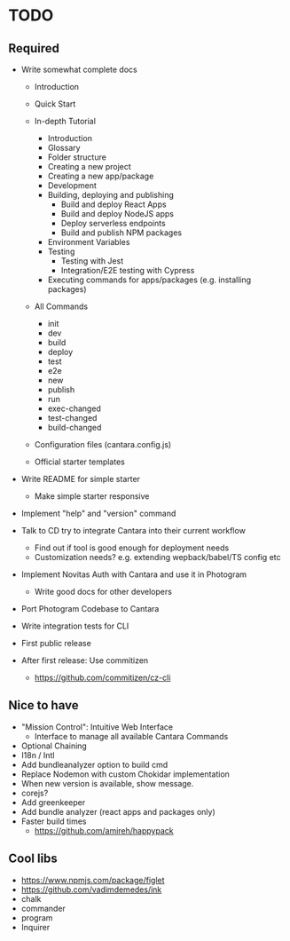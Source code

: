 # TODO

## Required

- Write somewhat complete docs

  - Introduction
  - Quick Start
  - In-depth Tutorial
    - Introduction
    - Glossary
    - Folder structure
    - Creating a new project
    - Creating a new app/package
    - Development
    - Building, deploying and publishing
      - Build and deploy React Apps
      - Build and deploy NodeJS apps
      - Deploy serverless endpoints
      - Build and publish NPM packages
    - Environment Variables
    - Testing
      - Testing with Jest
      - Integration/E2E testing with Cypress
    - Executing commands for apps/packages (e.g. installing packages)
  - All Commands

    - init
    - dev
    - build
    - deploy
    - test
    - e2e
    - new
    - publish
    - run
    - exec-changed
    - test-changed
    - build-changed

  - Configuration files (cantara.config.js)
  - Official starter templates

- Write README for simple starter
  - Make simple starter responsive
- Implement "help" and "version" command
- Talk to CD try to integrate Cantara into their current workflow
  - Find out if tool is good enough for deployment needs
  - Customization needs? e.g. extending wepback/babel/TS config etc
- Implement Novitas Auth with Cantara and use it in Photogram
  - Write good docs for other developers
- Port Photogram Codebase to Cantara
- Write integration tests for CLI
- First public release
- After first release: Use commitizen
  - https://github.com/commitizen/cz-cli

## Nice to have

- "Mission Control": Intuitive Web Interface
  - Interface to manage all available Cantara Commands
- Optional Chaining
- I18n / Intl
- Add bundleanalyzer option to build cmd
- Replace Nodemon with custom Chokidar implementation
- When new version is available, show message.
- corejs?
- Add greenkeeper
- Add bundle analyzer (react apps and packages only)
- Faster build times
  - https://github.com/amireh/happypack

## Cool libs

- https://www.npmjs.com/package/figlet
- https://github.com/vadimdemedes/ink
- chalk
- commander
- program
- Inquirer
